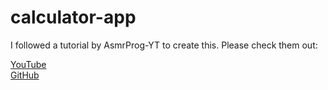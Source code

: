 # calculator-app
I followed a tutorial by AsmrProg-YT to create this. Please check them out:
<div>
  <a href="https://www.youtube.com/@AsmrProg" target="_blank">YouTube</a>
</div>
<div>
  <a href="https://github.com/AsmrProg-YT" target="-blank">GitHub</a>
</div>

